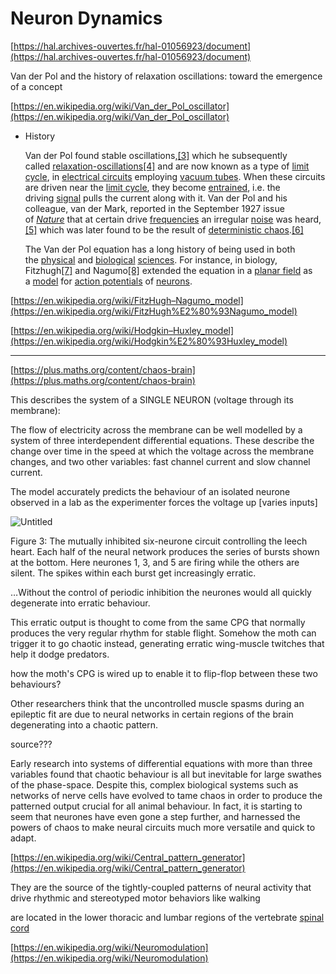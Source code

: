 # Neuron Dynamics

[https://hal.archives-ouvertes.fr/hal-01056923/document](https://hal.archives-ouvertes.fr/hal-01056923/document)

Van der Pol and the history of relaxation oscillations: toward the emergence of a concept

[https://en.wikipedia.org/wiki/Van_der_Pol_oscillator](https://en.wikipedia.org/wiki/Van_der_Pol_oscillator)

- History
    
    Van der Pol found stable oscillations,[[3]](https://en.wikipedia.org/wiki/Van_der_Pol_oscillator#cite_note-3) which he subsequently called [relaxation-oscillations](https://en.wikipedia.org/wiki/Relaxation_oscillator)[[4]](https://en.wikipedia.org/wiki/Van_der_Pol_oscillator#cite_note-relax-4) and are now known as a type of [limit cycle](https://en.wikipedia.org/wiki/Limit_cycle), in [electrical circuits](https://en.wikipedia.org/wiki/Electrical_circuit) employing [vacuum tubes](https://en.wikipedia.org/wiki/Vacuum_tube). When these circuits are driven near the [limit cycle](https://en.wikipedia.org/wiki/Limit_cycle), they become [entrained](https://en.wikipedia.org/wiki/Entrainment_(physics)), i.e. the driving [signal](https://en.wikipedia.org/wiki/Signal_(electrical_engineering)) pulls the current along with it. Van der Pol and his colleague, van der Mark, reported in the September 1927 issue of [*Nature*](https://en.wikipedia.org/wiki/Nature_(journal)) that at certain drive [frequencies](https://en.wikipedia.org/wiki/Frequency) an irregular [noise](https://en.wikipedia.org/wiki/Noise_(electronic)) was heard,[[5]](https://en.wikipedia.org/wiki/Van_der_Pol_oscillator#cite_note-Nature-5) which was later found to be the result of [deterministic chaos](https://en.wikipedia.org/wiki/Chaos_theory).[[6]](https://en.wikipedia.org/wiki/Van_der_Pol_oscillator#cite_note-6)
    
    The Van der Pol equation has a long history of being used in both the [physical](https://en.wikipedia.org/wiki/Physical_science) and [biological](https://en.wikipedia.org/wiki/Biology) [sciences](https://en.wikipedia.org/wiki/Science). For instance, in biology, Fitzhugh[[7]](https://en.wikipedia.org/wiki/Van_der_Pol_oscillator#cite_note-fitz-7) and Nagumo[[8]](https://en.wikipedia.org/wiki/Van_der_Pol_oscillator#cite_note-nag-8) extended the equation in a [planar field](https://en.wikipedia.org/wiki/Plane_(mathematics)) as a [model](https://en.wikipedia.org/wiki/FitzHugh%E2%80%93Nagumo_model) for [action potentials](https://en.wikipedia.org/wiki/Action_potential) of [neurons](https://en.wikipedia.org/wiki/Neurons).
    

[https://en.wikipedia.org/wiki/FitzHugh–Nagumo_model](https://en.wikipedia.org/wiki/FitzHugh%E2%80%93Nagumo_model)

[https://en.wikipedia.org/wiki/Hodgkin–Huxley_model](https://en.wikipedia.org/wiki/Hodgkin%E2%80%93Huxley_model)

---

[https://plus.maths.org/content/chaos-brain](https://plus.maths.org/content/chaos-brain)

This describes the system of a SINGLE NEURON (voltage through its membrane):

The flow of electricity across the membrane can be well modelled by a system of three interdependent differential equations. These describe the change over time in the speed at which the voltage across the membrane changes, and two other variables: fast channel current and slow channel current.

The model accurately predicts the behaviour of an isolated neurone observed in a lab as the experimenter forces the voltage up [varies inputs]

![Untitled](Neuron%20Dynamics%20d96e6c97975a428fa9f6d1eb79c69f1a/Untitled.png)

Figure 3: The mutually inhibited six-neurone circuit controlling the leech heart. Each half of the neural network produces the series of bursts shown at the bottom. Here neurones 1, 3, and 5 are firing while the others are silent. The spikes within each burst get increasingly erratic.

…Without the control of periodic inhibition the neurones would all quickly degenerate into erratic behaviour.

This erratic output is thought to come from the same CPG that normally produces the very regular rhythm for stable flight. Somehow the moth can trigger it to go chaotic instead, generating erratic wing-muscle twitches that help it dodge predators.

how the moth's CPG is wired up to enable it to flip-flop between these two behaviours?

Other researchers think that the uncontrolled muscle spasms during an epileptic fit are due to neural networks in certain regions of the brain degenerating into a chaotic pattern.

source???

Early research into systems of differential equations with more than three variables found that chaotic behaviour is all but inevitable for large swathes of the phase-space. Despite this, complex biological systems such as networks of nerve cells have evolved to tame chaos in order to produce the patterned output crucial for all animal behaviour. In fact, it is starting to seem that neurones have even gone a step further, and harnessed the powers of chaos to make neural circuits much more versatile and quick to adapt.

[https://en.wikipedia.org/wiki/Central_pattern_generator](https://en.wikipedia.org/wiki/Central_pattern_generator)

They are the source of the tightly-coupled patterns of neural activity that drive rhythmic and stereotyped motor behaviors like walking

are located in the lower thoracic and lumbar regions of the vertebrate [spinal cord](https://en.wikipedia.org/wiki/Spinal_cord)

[https://en.wikipedia.org/wiki/Neuromodulation](https://en.wikipedia.org/wiki/Neuromodulation)